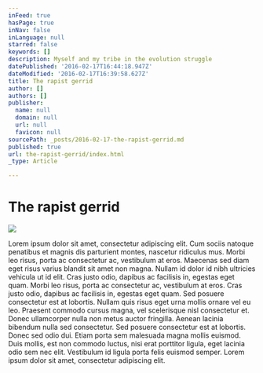 ```yaml
---
inFeed: true
hasPage: true
inNav: false
inLanguage: null
starred: false
keywords: []
description: Myself and my tribe in the evolution struggle
datePublished: '2016-02-17T16:44:18.947Z'
dateModified: '2016-02-17T16:39:58.627Z'
title: The rapist gerrid
author: []
authors: []
publisher:
  name: null
  domain: null
  url: null
  favicon: null
sourcePath: _posts/2016-02-17-the-rapist-gerrid.md
published: true
url: the-rapist-gerrid/index.html
_type: Article

---
```

# The rapist gerrid
![](https://the-grid-user-content.s3-us-west-2.amazonaws.com/0aeac42e-830c-46a9-be8f-5b6d4c7951c9.jpg)

Lorem ipsum dolor sit amet, consectetur adipiscing elit. Cum sociis natoque penatibus et magnis dis parturient montes, nascetur ridiculus mus. Morbi leo risus, porta ac consectetur ac, vestibulum at eros. Maecenas sed diam eget risus varius blandit sit amet non magna. Nullam id dolor id nibh ultricies vehicula ut id elit. Cras justo odio, dapibus ac facilisis in, egestas eget quam. Morbi leo risus, porta ac consectetur ac, vestibulum at eros.
Cras justo odio, dapibus ac facilisis in, egestas eget quam. Sed posuere consectetur est at lobortis. Nullam quis risus eget urna mollis ornare vel eu leo. Praesent commodo cursus magna, vel scelerisque nisl consectetur et. Donec ullamcorper nulla non metus auctor fringilla.
Aenean lacinia bibendum nulla sed consectetur. Sed posuere consectetur est at lobortis. Donec sed odio dui. Etiam porta sem malesuada magna mollis euismod. Duis mollis, est non commodo luctus, nisi erat porttitor ligula, eget lacinia odio sem nec elit. Vestibulum id ligula porta felis euismod semper. Lorem ipsum dolor sit amet, consectetur adipiscing elit.